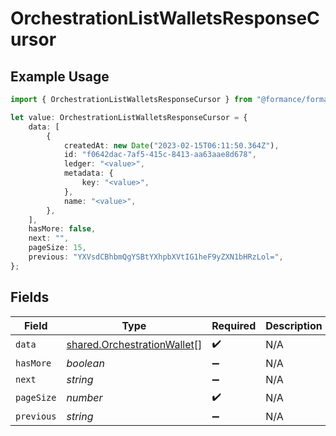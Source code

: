 # OrchestrationListWalletsResponseCursor

## Example Usage

```typescript
import { OrchestrationListWalletsResponseCursor } from "@formance/formance-sdk/sdk/models/shared";

let value: OrchestrationListWalletsResponseCursor = {
    data: [
        {
            createdAt: new Date("2023-02-15T06:11:50.364Z"),
            id: "f0642dac-7af5-415c-8413-aa63aae8d678",
            ledger: "<value>",
            metadata: {
                key: "<value>",
            },
            name: "<value>",
        },
    ],
    hasMore: false,
    next: "",
    pageSize: 15,
    previous: "YXVsdCBhbmQgYSBtYXhpbXVtIG1heF9yZXN1bHRzLol=",
};
```

## Fields

| Field                                                                             | Type                                                                              | Required                                                                          | Description                                                                       | Example                                                                           |
| --------------------------------------------------------------------------------- | --------------------------------------------------------------------------------- | --------------------------------------------------------------------------------- | --------------------------------------------------------------------------------- | --------------------------------------------------------------------------------- |
| `data`                                                                            | [shared.OrchestrationWallet](../../../sdk/models/shared/orchestrationwallet.md)[] | :heavy_check_mark:                                                                | N/A                                                                               |                                                                                   |
| `hasMore`                                                                         | *boolean*                                                                         | :heavy_minus_sign:                                                                | N/A                                                                               | false                                                                             |
| `next`                                                                            | *string*                                                                          | :heavy_minus_sign:                                                                | N/A                                                                               |                                                                                   |
| `pageSize`                                                                        | *number*                                                                          | :heavy_check_mark:                                                                | N/A                                                                               | 15                                                                                |
| `previous`                                                                        | *string*                                                                          | :heavy_minus_sign:                                                                | N/A                                                                               | YXVsdCBhbmQgYSBtYXhpbXVtIG1heF9yZXN1bHRzLol=                                      |